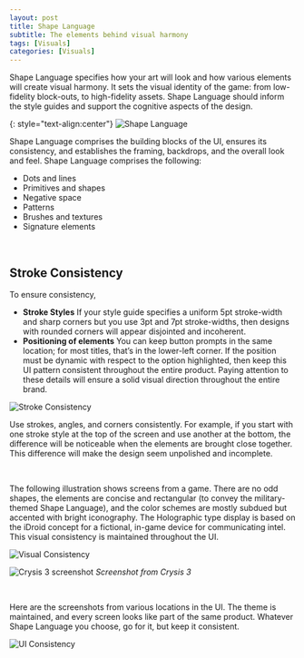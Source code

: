 ```yaml
---
layout: post
title: Shape Language
subtitle: The elements behind visual harmony
tags: [Visuals]
categories: [Visuals]
---
```


Shape Language specifies how your art will look and how various elements will create visual harmony. It sets the visual identity of the game: from low-fidelity block-outs, to high-fidelity assets. Shape Language should inform the style guides and support the cognitive aspects of the design.

{: style="text-align:center"}
![Shape Language](/privatebebomalaka/img/ShapeLanguage.png)   

Shape Language comprises the building blocks of the UI, ensures its consistency, and establishes the framing, backdrops, and the overall look and feel. 
Shape Language comprises the following:
- Dots and lines
- Primitives and shapes
- Negative space
- Patterns
- Brushes and textures
- Signature elements

<br>

## Stroke Consistency
To ensure consistency, 
- **Stroke Styles** If your style guide specifies a uniform 5pt stroke-width and sharp corners but you use 3pt and 7pt stroke-widths, then designs with rounded corners will appear disjointed and incoherent. 
- **Positioning of elements** You can keep button prompts in the same location; for most titles, that’s in the lower-left corner. If the position must be dynamic with respect to the option highlighted, then keep this UI pattern consistent throughout the entire product. 
Paying attention to these details will ensure a solid visual direction throughout the entire brand.

![Stroke Consistency](/privatebebomalaka/img/StrokeConsistency.png)   

Use strokes, angles, and corners consistently. For example, if you start with one stroke style at the top of the screen and use another at the bottom, the difference will be noticeable when the elements are brought close together. This difference will make the design seem unpolished and incomplete. 

<br>

The following illustration shows screens from a game. There are no odd shapes, the elements are concise and rectangular (to convey the military-themed Shape Language), and the color schemes are mostly subdued but accented with bright iconography. The Holographic type display is based on the iDroid concept for a fictional, in-game device for communicating intel. This visual consistency is maintained throughout the UI.

![Visual Consistency](/privatebebomalaka/img/VisualConsistency_montage.gif)  

![Crysis 3 screenshot](/privatebebomalaka/img/VisualConsistency_Crysis3_menu.jpg)
_Screenshot from Crysis 3_

<br>

Here are the screenshots from various locations in the UI. The theme is maintained, and every screen looks like part of the same product. Whatever Shape Language you choose, go for it, but keep it consistent.

![UI Consistency](/privatebebomalaka/img/VisualConsistency_UI.gif)   

<br>
